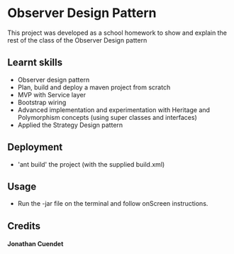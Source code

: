 # Observer Design Pattern
This project was developed as a school homework to show and explain the rest of the class of the Observer Design pattern

## Learnt skills
- Observer design pattern
- Plan, build and deploy a maven project from scratch
- MVP with Service layer
- Bootstrap wiring
- Advanced implementation and experimentation with Heritage and Polymorphism concepts (using super classes and interfaces)
- Applied the Strategy Design pattern

## Deployment
- 'ant build' the project (with the supplied build.xml)

## Usage
- Run the -jar file on the terminal and follow onScreen instructions.

## Credits
#### Jonathan Cuendet
